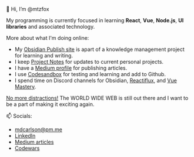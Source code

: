 👋 Hi, I’m @mtzfox

My programming is currently focused in learning **React**, **Vue**, **Node.js**, **UI libraries** and associated technology. 

More about what I'm doing online:
- My [Obsidian Publish site](https://obsidian.mikecarlson.io) is apart of a knowledge management project for learning and writing.
- I keep [Project Notes](https://obsidian.mikecarlson.io/Project+Notes) for updates to current personal projects.
- I have a [Medium profile](https://medium.com/@mtzfox/subscribe) for publishing articles.
- I use [Codesandbox](https://codesandbox.io/dashboard/recent?workspace=f3dfe123-3055-4699-b97a-457d4fcb30be) for testing and learning and add to Github.
- I spend time on Discord channels for Obsidian, [Reactiflux](https://www.reactiflux.com/), and [Vue Mastery](https://www.vuemastery.com/).

[No more distractions!](https://www.theatlantic.com/technology/archive/2022/11/twitter-facebook-social-media-decline/672074/) The WORLD WIDE WEB is still out there and I want to be a part of making it exciting again.

📫 Socials: 
- [mdcarlson@pm.me](mailto:mdcarlson@pm.me) 
- [LinkedIn](https://www.linkedin.com/in/mike-carlson-dev/)
- [Medium articles](https://medium.com/@mtzfox/subscribe)
- [Codewars](https://www.codewars.com/users/mtzfox)


<!---
mtzfox/mtzfox is a ✨ special ✨ repository because its `README.md` (this file) appears on your GitHub profile.
You can click the Preview link to take a look at your changes.
--->
